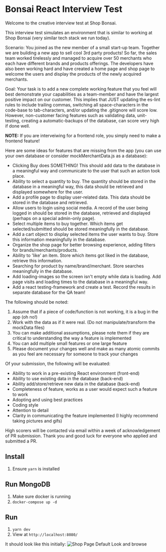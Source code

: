 # Bonsai React Interview Test

Welcome to the creative interview test at Shop Bonsai.

This interview test simulates an environment that is similar to working at Shop Bonsai (very similar tech stack we run today).

Scenario:
You joined as the new member of a small start-up team. Together we are building a new app to sell cool 3rd party products! So far, the sales team worked tirelessly and managed to acquire over 50 merchants who each have different brands and products offerings. The developers have also been working hard and have created a home page and shop page to welcome the users and display the products of the newly acquired merchants.

Goal:
Your task is to add a new complete working feature that you feel will best demonstrate your capabilities as a team-member and have the largest positive impact on our customer. This implies that JUST updating the es-lint rules to include trailing commas, switching all space-characters in the code-base to tab-characters, and/or updating the .gitignore will score low. However, non-customer facing features such as validating data, unit-testing, creating a automatic-backups of the database, can score very high if done well.

**NOTE:** If you are interveiwing for a frontend role, you simply need to make a frontend feature!

Here are some ideas for features that are missing from the app (you can use your own database or consider mockMerchantData.js as a database):

-   Clicking Buy does SOMETHING! This should add data to the database in a meaningful way and communicate to the user that such an action took place.
-   Ability to select a quantity to buy. The quantity should be stored in the database in a meaningful way, this data should be retrieved and displayed somewhere for the user.
-   Add a profile page to display user-related data. This data should be stored in the database and retrieved.
-   Allow users to login using social media. A record of the user being logged in should be stored in the database, retrieved and displayed (perhaps on a special admin-only page).
-   Select multiple items to buy together. Which items get selected/submitted should be stored meaningfully in the database.
-   Add a cart object to display selected items the user wants to buy. Store this information meaningfully in the database.
-   Organize the shop page for better browsing experience, adding filters for brands/merchants/products.
-   Ability to 'like' an item. Store which items got liked in the database, retrieve this information.
-   Searching for product by name/brand/merchant. Store searches meaningfully in the database.
-   Add loading-images so the screen isn't empty while data is loading. Add page visits and loading times to the database in a meaningful way.
-   Add a react testing-framework and create a test. Record the results in separate database for the QA team!

The following should be noted:

1. Assume that if a piece of code/function is not working, it is a bug in the app (oh no!)
2. Work with the data as if it were real. (Do not manipulate/transform the mockData files)
3. You can make additional assumptions, please note them if they are critical to understanding the way a feature is implemented
4. You can add multiple small features or one large feature
5. Please document your changes well and make as many atomic commits as you feel are necessary for someone to track your changes

Of your submission, the following will be evaluated:

-   Ability to work in a pre-existing React environment (front-end)
-   Ability to use existing data in the database (back-end)
-   Ability add/store/retrieve new data in the database (back-end)
-   Completeness of feature, works as a user would expect such a feature to work
-   Adopting and using best practices
-   Coding style
-   Attention to detail
-   Clarity in communicating the feature implemented (I highly recommend taking pictures and gifs)

High scorers will be contacted via email within a week of acknowledgement of PR submission.
Thank you and good luck for everyone who applied and submitted a PR.

## Install

1. Ensure `yarn` is installed

## Run MongoDB

1. Make sure docker is running
2. `docker-compose up -d`

## Run

1. `yarn dev`
2. View at `http://localhost:8080/`

It should look like this initially:
![Shop Page Default Look and browse](https://raw.githubusercontent.com/ShopBonsai/react-interview-test/master/docs/shopPage.gif)
